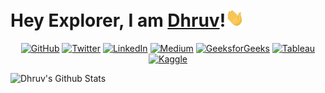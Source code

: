 <h1>Hey Explorer, I am <a href="https://da505819.github.io/">Dhruv</a>!<img src="https://raw.githubusercontent.com/ABSphreak/ABSphreak/master/gifs/Hi.gif" width="30px"></h1>

<p align="center">
	<a href="https://github.com/dA505819"><img src="https://img.shields.io/github/followers/dA505819.svg?label=GitHub&style=social" alt="GitHub"></a>
	<a href="https://twitter.com/iam_dAggarwal"><img src="https://img.shields.io/twitter/follow/iam_dAggarwal?label=Twitter&style=social" alt="Twitter"></a>
	<a href="https://www.linkedin.com/in/dhruv-a-305713173"><img src="https://img.shields.io/badge/LinkedIn--_.svg?style=social&logo=linkedin" alt="LinkedIn"></a>
	<a href="https://medium.com/@dhruvaggarwal6"><img src="https://img.shields.io/badge/medium-%2312100E.svg?style=social&logo=medium" alt="Medium"></a> 
	<a href="https://auth.geeksforgeeks.org/user/dhruv5819/articles"><img src="https://img.shields.io/badge/GeeksforGeeks-Articles-green?style=social&logo=geeksforgeeks" alt = "GeeksforGeeks"></a>
	<a href="https://public.tableau.com/profile/dhruv.aggarwal8198#!/"><img src="https://img.shields.io/badge/Tableau-%20-White?style=social&logo=tableau" alt = "Tableau"></a>
	<a href="https://www.kaggle.com/dhruvagg"><img src="https://img.shields.io/badge/Kaggle-%20-blue?style=social&logo=kaggle" alt = "Kaggle"></a>
</p

<!--
- 🔭 I’m currently working on ...
- 🌱 I’m currently learning ...
- 👯 I’m looking to collaborate on ...
- 💬 Ask me about ...
- 📫 How to reach me: ...
- ⚡ Fun fact: ...
-->

![Dhruv's Github Stats](https://github-readme-stats.vercel.app/api?username=dA505819&hide=stars&show_icons=true)


